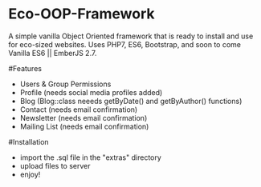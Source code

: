 # Eco-OOP-Framework
A simple vanilla Object Oriented framework that is ready to install and use for eco-sized websites. Uses PHP7, ES6, Bootstrap, and soon to come Vanilla ES6 || EmberJS 2.7.

#Features
- Users & Group Permissions
- Profile (needs social media profiles added)
- Blog (Blog::class neeeds getByDate() and getByAuthor() functions)
- Contact (needs email confirmation)
- Newsletter (needs email confirmation)
- Mailing List (needs email confirmation)

#Installation
- import the .sql file in the "extras" directory 
- upload files to server
- enjoy!
